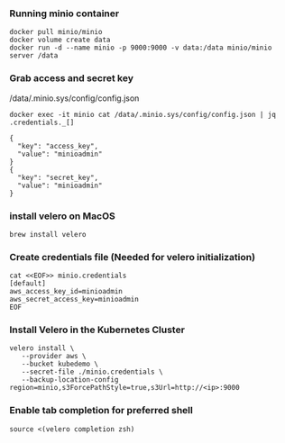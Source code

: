 ### Running minio container
```
docker pull minio/minio
docker volume create data
docker run -d --name minio -p 9000:9000 -v data:/data minio/minio server /data
```

### Grab access and secret key
/data/.minio.sys/config/config.json
```
docker exec -it minio cat /data/.minio.sys/config/config.json | jq .credentials._[]

{
  "key": "access_key",
  "value": "minioadmin"
}
{
  "key": "secret_key",
  "value": "minioadmin"
}
```

### install velero on MacOS
```
brew install velero
```

### Create credentials file (Needed for velero initialization)
```
cat <<EOF>> minio.credentials
[default]
aws_access_key_id=minioadmin
aws_secret_access_key=minioadmin
EOF
```

### Install Velero in the Kubernetes Cluster
```
velero install \
   --provider aws \
   --bucket kubedemo \
   --secret-file ./minio.credentials \
   --backup-location-config region=minio,s3ForcePathStyle=true,s3Url=http://<ip>:9000
```

### Enable tab completion for preferred shell
```
source <(velero completion zsh)
```
